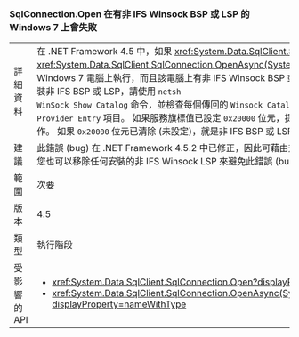 ### <a name="sqlconnectionopen-fails-on-windows-7-with-non-ifs-winsock-bsp-or-lsp-present"></a>SqlConnection.Open 在有非 IFS Winsock BSP 或 LSP 的 Windows 7 上會失敗

|   |   |
|---|---|
|詳細資料|在 .NET Framework 4.5 中，如果 <xref:System.Data.SqlClient.SqlConnection.Open> 和 <xref:System.Data.SqlClient.SqlConnection.OpenAsync(System.Threading.CancellationToken)> 在 Windows 7 電腦上執行，而且該電腦上有非 IFS Winsock BSP 或 LSP，則會失敗。若要判斷是否已安裝非 IFS BSP 或 LSP，請使用 <code>netsh WinSock Show Catalog</code> 命令，並檢查每個傳回的 <code>Winsock Catalog Provider Entry</code> 項目。 如果服務旗標值已設定 <code>0x20000</code> 位元，提供者會使用 IFS 控制代碼並將正常運作。 如果 <code>0x20000</code> 位元已清除 (未設定)，就是非 IFS BSP 或 LSP。|
|建議|此錯誤 (bug) 在 .NET Framework 4.5.2 中已修正，因此可藉由升級 .NET Framework 來避免。 或者，您也可以移除任何安裝的非 IFS Winsock LSP 來避免此錯誤 (bug)。|
|範圍|次要|
|版本|4.5|
|類型|執行階段|
|受影響的 API|<ul><li><xref:System.Data.SqlClient.SqlConnection.Open?displayProperty=nameWithType></li><li><xref:System.Data.SqlClient.SqlConnection.OpenAsync(System.Threading.CancellationToken)?displayProperty=nameWithType></li></ul>|

